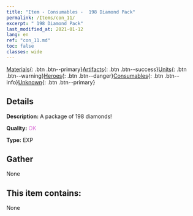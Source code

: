 ```yaml
---
title: "Item - Consumables -  198 Diamond Pack"
permalink: /Items/con_11/
excerpt: " 198 Diamond Pack"
last_modified_at: 2021-01-12
lang: en
ref: "con_11.md"
toc: false
classes: wide
---
```

 [Materials](/Items/){: .btn .btn--primary}[Artifacts](/Items/Artifacts/){: .btn .btn--success}[Units](/Items/Units/){: .btn .btn--warning}[Heroes](/Items/Heroes/){: .btn .btn--danger}[Consumables](/Items/Consumables/){: .btn .btn--info}[Unknown](/Items/Unknown/){: .btn .btn--primary}

## Details
 **Description:** A package of 198 diamonds!

 **Quality:** <span style="color: #DA70D6">OK</span>

 **Type:** EXP

## Gather

  None

## This item contains:

  None

